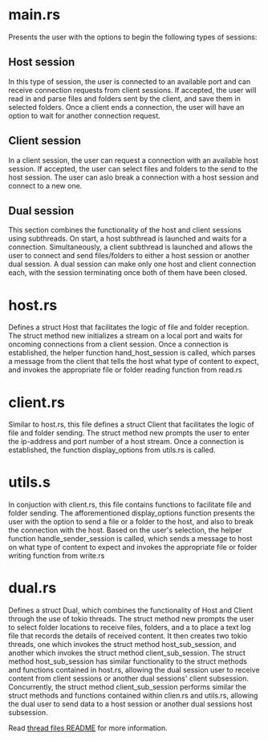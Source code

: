 # main.rs
Presents the user with the options to begin the following types of sessions: 

## Host session
In this type of session, the user is connected to an available port and can receive connection requests from client sessions. If accepted, the user will read in and parse files and folders sent by the client, and save them in selected folders. Once a client ends a connection, the user will have an option to wait for another connection request.

## Client session
In a client session, the user can request a connection with an available host session. If accepted, the user can select files and folders to the send to the host session. The user can aslo break a connection with a host session and connect to a new one.

## Dual session
This section combines the functionality of the host and client sessions using subthreads. On start, a host subthread is launched and waits for a connection. Simultaneously, a client subthread is launched and allows the user to connect and send files/folders to either a host session or another dual session. A dual session can make only one host and client connection each, with the session terminating once both of them have been closed.

# host.rs
Defines a struct Host that facilitates the logic of file and folder reception. The struct method new initializes a stream on a local port and waits for oncoming connections from a client session. Once a connection is established, the helper function hand_host_session is called, which parses a message from the client that tells the host what type of content to expect, and invokes the appropriate file or folder reading function from read.rs

# client.rs
Similar to host.rs, this file defines a struct Client that facilitates the logic of file and folder sending. The struct method new prompts the user to enter the ip-address and port number of a host stream. Once a connection is established, the function display_options from utils.rs is called. 

# utils.s
In conjuction with client.rs, this file contains functions to facilitate file and folder sending. The afforementioned display_options function presents the user with the option to send a file or a folder to the host, and also to break the connection with the host. Based on the user's selection, the helper function handle_sender_session is called, which sends a message to host on what type of content to expect and invokes the appropriate file or folder writing function from write.rs

# dual.rs
Defines a struct Dual, which combines the functionality of Host and Client through the use of tokio threads. The struct method new prompts the user to select folder locations to receive files, folders, and a to place a text log file that records the details of received content. It then creates two tokio threads, one which invokes the struct method host_sub_session, and another which invokes the struct method client_sub_session. The struct method host_sub_session has similar functionality to the struct methods and functions contained in host.rs, allowing the dual session user to receive content from client sessions or another dual sessions' client subsession. Concurrently, the struct method client_sub_session performs similar the struct methods and functions contained within clien.rs and utils.rs, allowing the dual user to send data to a host session or another dual sessions host subsession.

Read [thread files README](./thread/) for more information.
